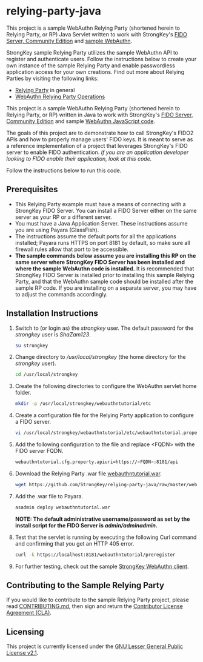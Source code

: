 # relying-party-java
This project is a sample WebAuthn Relying Party (shortened herein to Relying Party, or RP) Java Servlet written to work with StrongKey's [FIDO Server, Community Edition](https://github.com/StrongKey/FIDO-Server) and [sample WebAuthn](https://github.com/StrongKey/WebAuthn). 

StrongKey sample Relying Party utilizes the sample WebAuthn API to register and authenticate users. Follow the instructions below to create your own instance of the sample Relying Party and enable passwordless application access for your own creations. Find out more about Relying Parties by visiting the following links:

- [Relying Party](https://en.wikipedia.org/wiki/Relying_party) in general
- [WebAuthn Relying Party Operations](https://www.w3.org/TR/webauthn/#rp-operations)




This project is a sample WebAuthn Relying Party (shortened herein to Relying Party, or RP) written in Java to work with StrongKey's [FIDO Server, Community Edition]((https://github.com/StrongKey/FIDO-Server)) and sample [WebAuthn JavaScript code](https://github.com/StrongKey/WebAuthn).

The goals of this project are to demonstrate how to call StrongKey's FIDO2 APIs and how to properly manage users' FIDO keys. It is meant to serve as a reference implementation of a project that leverages StrongKey's FIDO server to enable FIDO authentication. *If you are an application developer looking to FIDO enable their application, look at this code.*

Follow the instructions below to run this code.

## Prerequisites

- This Relying Party example must have a means of connecting with a StrongKey FIDO Server. You can install a FIDO Server either on the same server as your RP or a different server.
- You must have a Java Application Server. These instructions assume you are using Payara (GlassFish).
- The instructions assume the default ports for all the applications installed; Payara runs HTTPS on port 8181 by default, so make sure all firewall rules allow that port to be accessible.
- **The sample commands below assume you are installing this RP on the same server where StrongKey FIDO Server has been installed and where the sample WebAuthn code is installed.** It is recommended that StrongKey FIDO Server is installed prior to installing this sample Relying Party, and that the WebAuthn sample code should be installed after the sample RP code. If you are installing on a separate server, you may have to adjust the commands accordingly.

## Installation Instructions

1. Switch to (or login as) the _strongkey_ user. The default password for the _strongkey_ user is _ShaZam123_.

    ```sh
    su strongkey
    ```

2. Change directory to _/usr/local/strongkey_ (the home directory for the _strongkey_ user).

    ```sh
    cd /usr/local/strongkey
    ```

3. Create the following directories to configure the WebAuthn servlet home folder.

    ```sh
    mkdir -p /usr/local/strongkey/webauthntutorial/etc
    ```

4. Create a configuration file for the Relying Party application to configure a FIDO server.

    ```sh
    vi /usr/local/strongkey/webauthntutorial/etc/webauthntutorial.properties
    ```

5. Add the following configuration to the file and replace &lt;FQDN&gt; with the FIDO server FQDN.

    ```sh
    webauthntutorial.cfg.property.apiuri=https://<FQDN>:8181/api
    ```

6. Download the Relying Party .war file [webauthntutorial.war](https://github.com/StrongKey/relying-party-java/blob/master/webauthntutorial.war).

    ```sh
    wget https://github.com/StrongKey/relying-party-java/raw/master/webauthntutorial.war
    ```

7. Add the .war file to Payara.

    ```sh
    asadmin deploy webauthntutorial.war
    ```

    **NOTE: The default administrative username/password as set by the install script for the FIDO Server is _admin/adminadmin_.**

8. Test that the servlet is running by executing the following Curl command and confirming that you get an HTTP 405 error.

    ```sh
    curl -k https://localhost:8181/webauthntutorial/preregister
    ```

9. For further testing, check out the sample [StrongKey WebAuthn client](https://github.com/StrongKey/WebAuthn).

## Contributing to the Sample Relying Party

If you would like to contribute to the sample Relying Party project, please read [CONTRIBUTING.md](https://github.com/StrongKey/relying-party-java/blob/master/CONTRIBUTING.md), then sign and return the [Contributor License Agreement (CLA)](https://cla-assistant.io/StrongKey/FIDO-Server).

## Licensing
This project is currently licensed under the [GNU Lesser General Public License v2.1](https://github.com/StrongKey/relying-party-java/blob/master/LICENSE).
